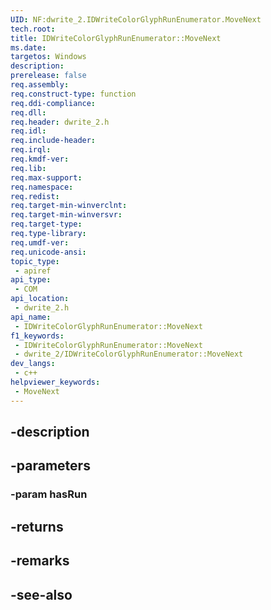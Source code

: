 ```yaml
---
UID: NF:dwrite_2.IDWriteColorGlyphRunEnumerator.MoveNext
tech.root: 
title: IDWriteColorGlyphRunEnumerator::MoveNext
ms.date: 
targetos: Windows
description: 
prerelease: false
req.assembly: 
req.construct-type: function
req.ddi-compliance: 
req.dll: 
req.header: dwrite_2.h
req.idl: 
req.include-header: 
req.irql: 
req.kmdf-ver: 
req.lib: 
req.max-support: 
req.namespace: 
req.redist: 
req.target-min-winverclnt: 
req.target-min-winversvr: 
req.target-type: 
req.type-library: 
req.umdf-ver: 
req.unicode-ansi: 
topic_type:
 - apiref
api_type:
 - COM
api_location:
 - dwrite_2.h
api_name:
 - IDWriteColorGlyphRunEnumerator::MoveNext
f1_keywords:
 - IDWriteColorGlyphRunEnumerator::MoveNext
 - dwrite_2/IDWriteColorGlyphRunEnumerator::MoveNext
dev_langs:
 - c++
helpviewer_keywords:
 - MoveNext
---
```


## -description

## -parameters

### -param hasRun

## -returns

## -remarks

## -see-also

